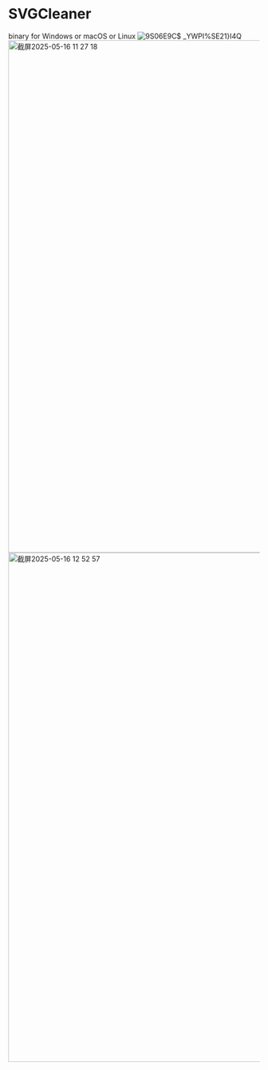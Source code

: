 # SVGCleaner

binary for Windows or macOS or Linux
![9S06E9C$ _YWPI%SE21}I4Q](https://github.com/user-attachments/assets/377e3f3e-5652-4f1a-b66a-4cadde49fdbd)
<img width="1025" alt="截屏2025-05-16 11 27 18" src="https://github.com/user-attachments/assets/a5803077-d9cb-4742-9f34-6083e2084b43" />
<img width="1019" alt="截屏2025-05-16 12 52 57" src="https://github.com/user-attachments/assets/c2af0d88-83e1-4276-ba90-a1d7b8948608" />


